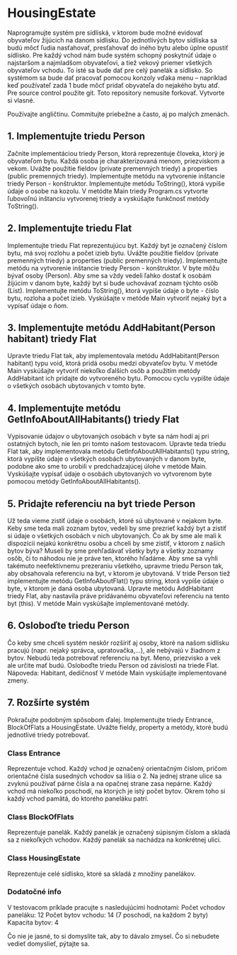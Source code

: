 # HousingEstate

Naprogramujte systém pre sídliská, v ktorom bude možné evidovať obyvateľov žijúcich na danom sídlisku. Do jednotlivých bytov sídliska sa budú môcť ľudia nasťahovať, presťahovať do iného bytu alebo úplne opustiť sídlisko. Pre každý vchod nám bude systém schopný poskytnúť údaje o najstaršom a najmladšom obyvateľovi, a tiež vekový priemer všetkých obyvateľov vchodu. To isté sa bude dať pre celý panelák a sídlisko. So systémom sa bude dať pracovať pomocou konzoly vďaka menu – napríklad keď používateľ zadá 1 bude môcť pridať obyvateľa do nejakého bytu atď. Pre source control použite git. Toto repository nemusíte forkovať. Vytvorte si vlasné.

Používajte angličtinu. Commitujte priebežne a často, aj po malých zmenách.

## 1. Implementujte triedu Person
Začnite implementáciou triedy Person, ktorá reprezentuje človeka, ktorý je obyvateľom bytu. Každá osoba je charakterizovaná menom, priezviskom a vekom. Uvážte použitie fieldov (private premenných triedy) a properties (public premenných triedy). Implementujte metódu na vytvorenie inštancie triedy Person - konštruktor. Implementujte metódu ToString(), ktorá vypíše údaje o osobe na kozolu. V metódte Main triedy Program.cs vytvorte ľubovoľnú inštanciu vytvorenej triedy a vyskúšajte funkčnosť metódy ToString().

## 2. Implementujte triedu Flat
Implementujte triedu Flat reprezentujúcu byt. Každý byt je označený číslom bytu, má svoj rozlohu a počet izieb bytu. Uvážte použitie fieldov (private premenných triedy) a properties (public premenných triedy). Implementujte metódu na vytvorenie inštancie triedy Person - konštruktor. V byte môžu bývať osoby (Person). Aby sme sa vždy vedeli ľahko dostať k osobám žijúcim v danom byte, každý byt si bude uchovávať zoznam týchto osôb (List<Person>). Implementujte metódu ToString(), ktorá vypíše údaje o byte - číslo bytu, rozloha a počet izieb. Vyskúšajte v metóde Main vytvoriť nejaký byt a vypísať údaje o ňom.

## 3. Implementujte metódu AddHabitant(Person habitant) triedy Flat
Upravte triedu Flat tak, aby implementovala metódu AddHabitant(Person habitant) typu void, ktorá pridá osobu medzi obyvateľov bytu. V metóde Main vyskúšajte vytvoriť niekoľko ďalších osôb a použitím metódy AddHabitant ich pridajte do vytvoreného bytu. Pomocou cyclu vypíšte údaje o všetkých osobách ubytovaných v tomto byte.

## 4. Implementujte metódu GetInfoAboutAllHabitants() triedy Flat
Vypisovanie údajov o ubytovaných osobách v byte sa nám hodí aj pri ostatných bytoch, nie len pri tomto našom testovacom. Upravte teda triedu Flat tak, aby implementovala metódu GetInfoAboutAllHabitants() typu string, ktorá vypíšte údaje o všetkých osobách ubytovaných v danom byte, podobne ako sme to urobili v predchadzajúcej úlohe v metóde Main. Vyskúšajte vypísať údaje o osobách ubytovaných vo vytvorenom byte pomocou metódy GetInfoAboutAllHabitants().

## 5. Pridajte referenciu na byt triede Person
Už teda vieme zistiť údaje o osobách, ktoré sú ubytované v nejakom byte. Keby sme teda mali zoznam bytov, vedeli by sme prezrieť každý byt a zistiť si údaje o všetkých osobách v nich ubytovaných. Čo ak by sme ale mali k dispozícii nejakú konkrétnu osobu a chceli by sme zistiť, v ktorom z našich bytov býva? Museli by sme prehľadávať všetky byty a všetky zoznamy osôb, či to náhodou nie je práve ten, ktorého hľadáme. Aby sme sa vyhli takémuto neefektívnemu prezeraniu všetkého, upravme triedu Person tak, aby obsahovala referenciu na byt, v ktorom je ubytovaná. V tride Person tiež implementujte metódu GetInfoAboutFlat() typu string, ktorá vypíše údaje o byte, v ktorom je daná osoba ubytovaná. Upravte metódu AddHabitant triedy Flat, aby nastavila práve pridávanému obyvateľovi referenciu na tento byt (this). V metóde Main vyskúšajte implementované metódy.

## 6. Osloboďte triedu Person
Čo keby sme chceli systém neskôr rozšíriť aj osoby, ktoré na našom sídlisku pracujú (napr. nejaký správca, upratovačka,...), ale nebývajú v žiadnom z bytov. Nebudú teda potrebovať referenciu na byt. Meno, priezvisko a vek ale určite mať budú. Osloboďte triedu Person od závislosti na triede Flat. Nápoveda: Habitant, dedičnosť
V metóde Main vyskúšajte implementované zmeny.

## 7. Rozšírte systém

Pokračujte podobným spôsobom ďalej. Implementujte triedy Entrance, BlockOfFlats a HousingEstate. Uvážte fieldy, property a metódy, ktoré budú jednotlivé triedy potrebovať.

### Class  Entrance
Reprezentuje vchod. Každý vchod je označený orientačným číslom, pričom orientačné čísla susedných vchodov sa líšia o 2. Na jednej strane ulice sa zvyknú používať párne čísla a na opačnej strane zasa nepárne. Každý vchod má niekoľko poschodí, na ktorých je istý počet bytov. Okrem toho si každý vchod pamätá, do ktorého paneláku patrí.

### Class BlockOfFlats
Reprezentuje panelák. Každý panelák je označený súpisným číslom a skladá sa z niekoľkých vchodov. Každý panelák sa nachádza na konkrétnej ulici.

### Class HousingEstate
Reprezentuje celé sídlisko, ktoré sa skladá z množiny panelákov.


### Dodatočné info
V testovacom príklade pracujte s nasledujúcimi hodnotami:
Počet vchodov paneláku: 12
Počet bytov vchodu: 14 (7 poschodí, na každom 2 byty)
Kapacita bytov: 4

Čo nie je jasné, to si domyslite tak, aby to dávalo zmysel. Čo si nebudete vedieť domyslieť, pýtajte sa.
